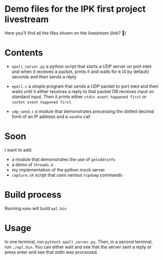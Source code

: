 # Demo files for the IPK first project livestream

Here you'll find all the files shown on the livestream (link? 🤔)

# Contents

- `epoll_server.py` a python script that starts a UDP server on port `6969`
and when it receives a packet, prints it and waits for `N` (4 by default)
seconds and then sends a reply

- `epoll.c` a simple program that sends a UDP packet to port `6969` and then
waits until it either receives a reply to that packet OR receives input on
standard input. Then it prints either `stdin event happened first` or
`socket event happened first`.

- `udp_send.c` a module that demonstrates processing the dotted decimal
form of an IP address and a `sendto` call

# Soon
I want to add:
- a module that demonstrates the use of `getaddrinfo`
- a demo of `threads.h`
- my implementation of the python mock server
- `capture.sh` script that uses various `tcpdump` commands

# Build process
Running `make` will build `epl.bin`

# Usage
In one terminal, run `python3 epoll_server.py`. Then, in a second terminal,
run `./epl.bin`. You can either wait and see that the server sent a reply
or press enter and see that stdin was processed.
